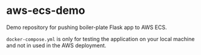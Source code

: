 # aws-ecs-demo
Demo repository for pushing boiler-plate Flask app to AWS ECS.

`docker-compose.yml` is only for testing the application on your local machine and not in used in the AWS deployment.
